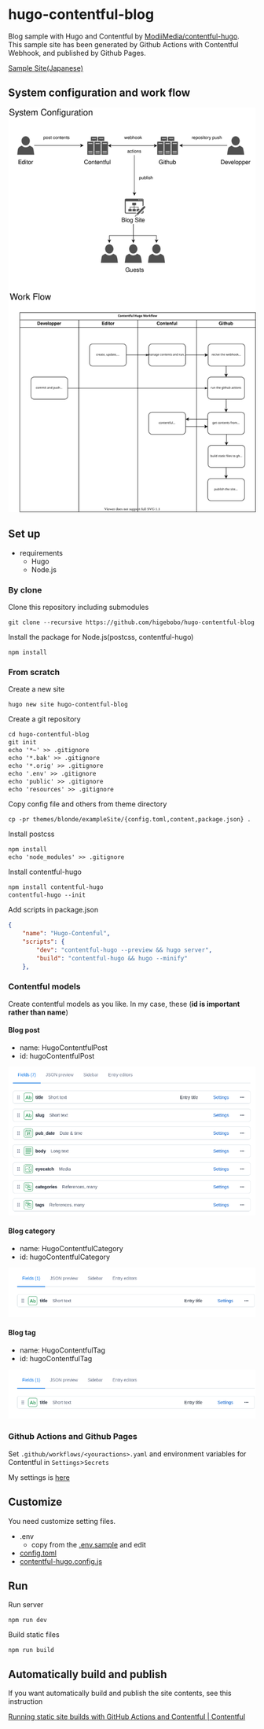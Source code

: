 # hugo-contentful-blog

Blog sample with Hugo and Contentful by [ModiiMedia/contentful-hugo](https://github.com/ModiiMedia/contentful-hugo).  
This sample site has been generated by Github Actions with Contentful Webhook, and published by Github Pages.

[Sample Site(Japanese)](https://higebobo.github.io/hugo-contentful-blog/)

## System configuration and work flow

![diagram](./images/diagram/work-flow.svg)

## Set up

* requirements
    * Hugo
    * Node.js

### By clone

Clone this repository including submodules

```shell
git clone --recursive https://github.com/higebobo/hugo-contentful-blog
```

Install the package for Node.js(postcss, contentful-hugo)

```shell
npm install
```

### From scratch

Create a new site

```shell
hugo new site hugo-contentful-blog
```

Create a git repository

```shell
cd hugo-contentful-blog
git init
echo '*~' >> .gitignore
echo '*.bak' >> .gitignore
echo '*.orig' >> .gitignore
echo '.env' >> .gitignore
echo 'public' >> .gitignore
echo 'resources' >> .gitignore
```

Copy config file and others from theme directory

```shell
cp -pr themes/blonde/exampleSite/{config.toml,content,package.json} .
```

Install postcss

```shell
npm install
echo 'node_modules' >> .gitignore
```

Install contentful-hugo

```shell
npm install contentful-hugo
contentful-hugo --init
```

Add scripts in package.json

```json
{
    "name": "Hugo-Contenful",
    "scripts": {
        "dev": "contentful-hugo --preview && hugo server",
        "build": "contentful-hugo && hugo --minify"
    },
```

### Contentful models

Create contentful models as you like.
In my case, these (**id is important rather than name**)

#### Blog post

* name: HugoContentfulPost
* id: hugoContentfulPost

![models](./images/screenshots/01.png)

#### Blog category

* name: HugoContentfulCategory
* id: hugoContentfulCategory

![models](./images/screenshots/02.png)

#### Blog tag

* name: HugoContentfulTag
* id: hugoContentfulTag

![models](./images/screenshots/02.png)

### Github Actions and Github Pages

Set `.github/workflows/<youractions>.yaml` and environment variables for Contentful in `Settings`>`Secrets`

My settings is [here](./.github/workflows/gh-pages.yaml)

## Customize

You need customize setting files.

* .env
    * copy from the [.env.sample](./.env.sample) and edit
* [config.toml](./config.toml)
* [contentful-hugo.config.js](./contentful-hugo.config.js)

## Run

Run server

```shell
npm run dev
```

Build static files

```shell
npm run build
```

## Automatically build and publish

If you want automatically build and publish the site contents, 
see this instruction 

[Running static site builds with GitHub Actions and Contentful \| Contentful](https://www.contentful.com/blog/2020/06/01/running-static-site-builds-with-github-actions-and-contentful/)
